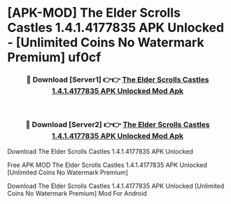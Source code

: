 # [APK-MOD] The Elder Scrolls  Castles 1.4.1.4177835 APK Unlocked - [Unlimited Coins No Watermark Premium] uf0cf



<div align="center">
<h3>🔴 Download [Server1] 👉👉 <a href="https://momento.my/?title=The_Elder_Scrolls__Castles_1.4.1.4177835_APK_Unlocked">The Elder Scrolls  Castles 1.4.1.4177835 APK Unlocked Mod Apk</a></h3><br>

<h3>🔴 Download [Server2] 👉👉 <a href="https://momento.my/?title=The_Elder_Scrolls__Castles_1.4.1.4177835_APK_Unlocked">The Elder Scrolls  Castles 1.4.1.4177835 APK Unlocked Mod Apk</a></h3>
</div>



Download The Elder Scrolls  Castles 1.4.1.4177835 APK Unlocked 

Free APK MOD The Elder Scrolls  Castles 1.4.1.4177835 APK Unlocked [Unlimited Coins No Watermark Premium]

Download The Elder Scrolls  Castles 1.4.1.4177835 APK Unlocked [Unlimited Coins No Watermark Premium] Mod For Android
